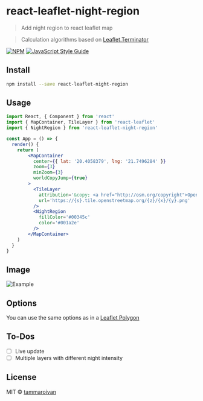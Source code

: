 # react-leaflet-night-region

> Add night region to react leaflet map

> Calculation algorithms based on [Leaflet.Terminator](https://github.com/joergdietrich/Leaflet.Terminator)

[![NPM](https://img.shields.io/npm/v/react-leaflet-night-region.svg)](https://www.npmjs.com/package/react-leaflet-night-region) [![JavaScript Style Guide](https://img.shields.io/badge/code_style-standard-brightgreen.svg)](https://standardjs.com)

## Install

```bash
npm install --save react-leaflet-night-region
```

## Usage

```jsx
import React, { Component } from 'react'
import { MapContainer, TileLayer } from 'react-leaflet'
import { NightRegion } from 'react-leaflet-night-region'

const App = () => {
  render() {
    return (
        <MapContainer
          center={{ lat: '20.4058379', lng: '21.7496284' }}
          zoom={3}
          minZoom={3}
          worldCopyJump={true}
        >
          <TileLayer
            attribution='&copy; <a href="http://osm.org/copyright">OpenStreetMap</a> contributors'
            url='https://{s}.tile.openstreetmap.org/{z}/{x}/{y}.png'
          />
          <NightRegion
            fillColor='#00345c'
            color='#001a2e'
          />
        </MapContainer>
    )
  }
}
```

## Image
![Example](https://i.imgur.com/slcDhpV.png)

## Options

You can use the same options as in a [Leaflet Polygon](https://leafletjs.com/reference-1.7.1.html#polygon) 

## To-Dos
- [ ] Live update
- [ ] Multiple layers with different night intensity

## License

MIT © [tammaroivan](https://github.com/tammaroivan)
